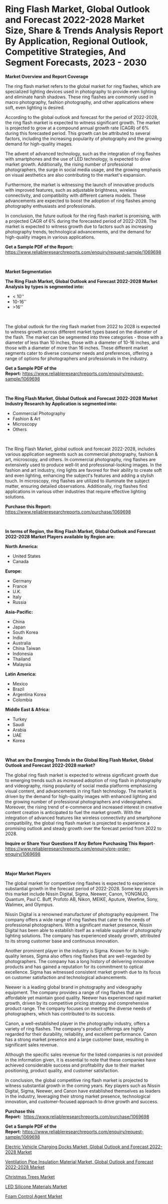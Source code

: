 <p><h1>Ring Flash Market, Global Outlook and Forecast 2022-2028 Market Size, Share & Trends Analysis Report By Application, Regional Outlook, Competitive Strategies, And Segment Forecasts, 2023 - 2030</h1></p><p><strong>Market Overview and Report Coverage</strong></p>
<p><p>The ring flash market refers to the global market for ring flashes, which are specialized lighting devices used in photography to provide even lighting and eliminate harsh shadows. These ring flashes are commonly used in macro photography, fashion photography, and other applications where soft, even lighting is desired.</p><p>According to the global outlook and forecast for the period of 2022-2028, the ring flash market is expected to witness significant growth. The market is projected to grow at a compound annual growth rate (CAGR) of 6% during this forecasted period. This growth can be attributed to several factors, including the increasing popularity of photography and the growing demand for high-quality images.</p><p>The advent of advanced technology, such as the integration of ring flashes with smartphones and the use of LED technology, is expected to drive market growth. Additionally, the rising number of professional photographers, the surge in social media usage, and the growing emphasis on visual aesthetics are also contributing to the market's expansion.</p><p>Furthermore, the market is witnessing the launch of innovative products with improved features, such as adjustable brightness, wireless connectivity, and compatibility with different camera models. These advancements are expected to boost the adoption of ring flashes among photography enthusiasts and professionals.</p><p>In conclusion, the future outlook for the ring flash market is promising, with a projected CAGR of 6% during the forecasted period of 2022-2028. The market is expected to witness growth due to factors such as increasing photography trends, technological advancements, and the demand for high-quality images in various applications.</p></p>
<p><strong>Get a Sample PDF of the Report:</strong> <a href="https://www.reliableresearchreports.com/enquiry/request-sample/1069698">https://www.reliableresearchreports.com/enquiry/request-sample/1069698</a></p>
<p>&nbsp;</p>
<p><strong>Market Segmentation</strong></p>
<p><strong>The Ring Flash Market, Global Outlook and Forecast 2022-2028 Market Analysis by types is segmented into:</strong></p>
<p><ul><li>< 10''</li><li>10-16''</li><li>>16''</li></ul></p>
<p>&nbsp;</p>
<p><p>The global outlook for the ring flash market from 2022 to 2028 is expected to witness growth across different market types based on the diameter of the flash. The market can be segmented into three categories - those with a diameter of less than 10 inches, those with a diameter of 10-16 inches, and those with a diameter of more than 16 inches. These different market segments cater to diverse consumer needs and preferences, offering a range of options for photographers and professionals in the industry.</p></p>
<p><strong>Get a Sample PDF of the Report:</strong>&nbsp;<a href="https://www.reliableresearchreports.com/enquiry/request-sample/1069698">https://www.reliableresearchreports.com/enquiry/request-sample/1069698</a></p>
<p>&nbsp;</p>
<p><strong>The Ring Flash Market, Global Outlook and Forecast 2022-2028 Market Industry Research by Application is segmented into:</strong></p>
<p><ul><li>Commercial Photography</li><li>Fashion & Art</li><li>Microscopy</li><li>Others</li></ul></p>
<p>&nbsp;</p>
<p><p>The Ring Flash Market, global outlook and forecast 2022-2028, includes various application segments such as commercial photography, fashion & art, microscopy, and others. In commercial photography, ring flashes are extensively used to produce well-lit and professional-looking images. In the fashion and art industry, ring lights are favored for their ability to create soft and even lighting, enhancing the subject's features and adding a stylish touch. In microscopy, ring flashes are utilized to illuminate the subject matter, ensuring detailed observations. Additionally, ring flashes find applications in various other industries that require effective lighting solutions.</p></p>
<p><strong>Purchase this Report:</strong>&nbsp; <a href="https://www.reliableresearchreports.com/purchase/1069698">https://www.reliableresearchreports.com/purchase/1069698</a></p>
<p>&nbsp;</p>
<p><strong>In terms of Region, the Ring Flash Market, Global Outlook and Forecast 2022-2028 Market Players available by Region are:</strong></p>
<p>
    <p> <strong> North America: </strong>
        <ul>
            <li>United States</li>
            <li>Canada</li>
        </ul>
        </p> 
    <p> <strong> Europe: </strong>
        <ul>
            <li>Germany</li>
            <li>France</li>
            <li>U.K.</li>
            <li>Italy</li>
            <li>Russia</li>
        </ul>
        </p> 
    <p> <strong> Asia-Pacific: </strong>
        <ul>
            <li>China</li>
            <li>Japan</li>
            <li>South Korea</li>
            <li>India</li>
            <li>Australia</li>
            <li>China Taiwan</li>
            <li>Indonesia</li>
            <li>Thailand</li>
            <li>Malaysia</li>
        </ul>
        </p> 
    <p> <strong> Latin America: </strong>
        <ul>
            <li>Mexico</li>
            <li>Brazil</li>
            <li>Argentina Korea</li>
            <li>Colombia</li>
        </ul>
        </p> 
    <p> <strong> Middle East & Africa: </strong>
        <ul>
            <li>Turkey</li>
            <li>Saudi</li>
            <li>Arabia</li>
            <li>UAE</li>
            <li>Korea</li>
        </ul>
    </p>
    </p>
<p>&nbsp;</p>
<p><strong>What are the Emerging Trends in the Global Ring Flash Market, Global Outlook and Forecast 2022-2028 market?</strong></p>
<p><p>The global ring flash market is expected to witness significant growth due to emerging trends such as increased adoption of ring flash in photography and videography, rising popularity of social media platforms emphasizing visual content, and advancements in ring flash technology. The market is driven by the demand for high-quality images with enhanced lighting and the growing number of professional photographers and videographers. Moreover, the rising trend of e-commerce and increased interest in creative content creation is anticipated to fuel the market growth. With the integration of advanced features like wireless connectivity and smartphone compatibility, the global ring flash market is projected to experience a promising outlook and steady growth over the forecast period from 2022 to 2028.</p></p>
<p><strong>Inquire or Share Your Questions If Any Before Purchasing This Report</strong>- <a href="https://www.reliableresearchreports.com/enquiry/pre-order-enquiry/1069698">https://www.reliableresearchreports.com/enquiry/pre-order-enquiry/1069698</a></p>
<p>&nbsp;</p>
<p><strong>Major Market Players</strong></p>
<p><p>The global market for competitive ring flashes is expected to experience substantial growth in the forecast period of 2022-2028. Some key players in this market include Nissin Digital, Sigma, Neewer, Canon, YONGNUO, Quantum, Paul C. Buff, Profoto AB, Nikon, MEIKE, Aputure, Weefine, Sony, Walimex, and Olympus.</p><p>Nissin Digital is a renowned manufacturer of photography equipment. The company offers a wide range of ring flashes that cater to the needs of professional photographers. With a significant market presence, Nissin Digital has been able to establish itself as a reliable supplier of photography lighting solutions. The company has experienced steady growth, attributed to its strong customer base and continuous innovation.</p><p>Another prominent player in the industry is Sigma. Known for its high-quality lenses, Sigma also offers ring flashes that are well-regarded by photographers. The company has a long history of delivering innovative products and has gained a reputation for its commitment to optical excellence. Sigma has witnessed consistent market growth due to its focus on customer satisfaction and technological advancements.</p><p>Neewer is a leading global brand in photography and videography equipment. The company provides a range of ring flashes that are affordable yet maintain good quality. Neewer has experienced rapid market growth, driven by its competitive pricing strategy and comprehensive product range. The company focuses on meeting the diverse needs of photographers, which has contributed to its success.</p><p>Canon, a well-established player in the photography industry, offers a variety of ring flashes. The company's product offerings are highly regarded for their durability, reliability, and excellent performance. Canon has a strong market presence and a large customer base, resulting in significant sales revenue.</p><p>Although the specific sales revenue for the listed companies is not provided in the information given, it is essential to note that these companies have achieved considerable success and profitability due to their market positioning, product quality, and customer satisfaction.</p><p>In conclusion, the global competitive ring flash market is projected to witness substantial growth in the coming years. Key players such as Nissin Digital, Sigma, Neewer, and Canon have established themselves as leaders in the industry, leveraging their strong market presence, technological innovation, and customer-focused approach to drive growth and success.</p></p>
<p><strong>Purchase this Report:</strong>&nbsp;&nbsp;<a href="https://www.reliableresearchreports.com/purchase/1069698">https://www.reliableresearchreports.com/purchase/1069698</a></p>
<p></p>
<p><strong>Get a Sample PDF of the Report:</strong>&nbsp;<a href="https://www.reliableresearchreports.com/enquiry/request-sample/1069698">https://www.reliableresearchreports.com/enquiry/request-sample/1069698</a></p>
<p><p><a href="https://github.com/JameTravis/Market-Research-Report-List-1/blob/main/electric-vehicle-charging-docks-market-global-outlook-and-forecast-2022-2028-market.md">Electric Vehicle Charging Docks Market, Global Outlook and Forecast 2022-2028 Market</a></p><p><a href="https://github.com/RichRobinson5/Market-Research-Report-List-1/blob/main/ventilation-pipe-insulation-material-market-global-outlook-and-forecast-2022-2028-market.md">Ventilation Pipe Insulation Material Market, Global Outlook and Forecast 2022-2028 Market</a></p><p><a href="https://www.linkedin.com/pulse/christmas-trees-market-insights-players-forecast-till-2030-lsjke/">Christmas Trees Market</a></p><p><a href="https://www.reportprime.com/led-silicone-materials-r4249">LED Silicone Materials Market</a></p><p><a href="https://medium.com/@seanhunt765/foam-control-agent-market-size-growth-forecast-2023-2030-92b4860ee7a0">Foam Control Agent Market</a></p></p>